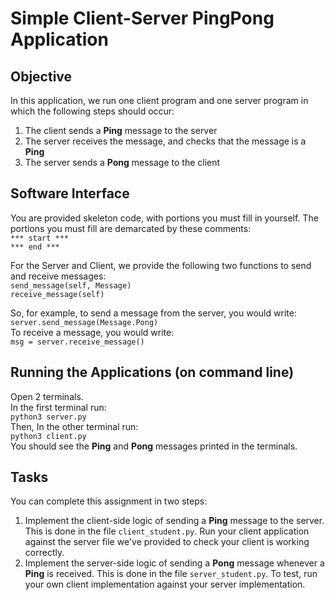 # Simple Client-Server PingPong Application

## Objective
In this application, we run one client program and one server program in which the following steps should occur:
1. The client sends a **Ping** message to the server
2. The server receives the message, and checks that the message is a **Ping**
3. The server sends a **Pong** message to the client 

## Software Interface
You are provided skeleton code, with portions you must fill in yourself. The portions you must fill are demarcated by these comments:  
`*** start ***`  
`*** end ***`  

For the Server and Client, we provide the following two functions to send and receive messages:  
`send_message(self, Message)`  
`receive_message(self)`  

So, for example, to send a message from the server, you would write:  
`server.send_message(Message.Pong)`  
To receive a message, you would write:  
`msg = server.receive_message()` 

## Running the Applications (on command line)
Open 2 terminals.  
In the first terminal run:  
`python3 server.py`    
Then, In the other terminal run:  
`python3 client.py`  
You should see the **Ping** and **Pong** messages printed in the terminals. 

## Tasks
You can complete this assignment in two steps:
1. Implement the client-side logic of sending a **Ping** message to the server. This is done in the file `client_student.py`. Run your client application against the server file we've provided to check your client is working correctly.
2. Implement the server-side logic of sending a **Pong** message whenever a **Ping** is received. This is done in the file `server_student.py`. To test, run your own client implementation against your server implementation.